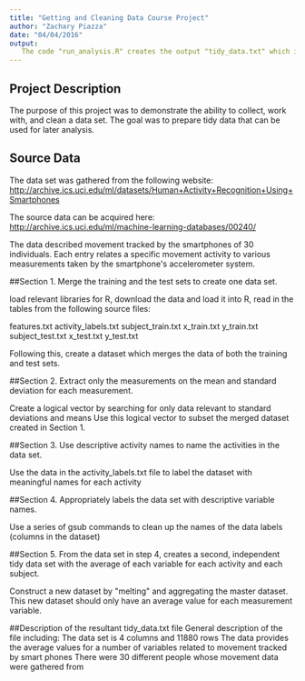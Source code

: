 ```yaml
---
title: "Getting and Cleaning Data Course Project"
author: "Zachary Piazza"
date: "04/04/2016"
output:
   The code "run_analysis.R" creates the output "tidy_data.txt" which is created in the working directory
---
```


## Project Description
The purpose of this project was to demonstrate the ability to collect, work with, and clean a data set. The goal was to prepare tidy data that can be used for later analysis. 

## Source Data
The data set was gathered from the following website:
http://archive.ics.uci.edu/ml/datasets/Human+Activity+Recognition+Using+Smartphones

The source data can be acquired here:
http://archive.ics.uci.edu/ml/machine-learning-databases/00240/

The data described movement tracked by the smartphones of 30 individuals. Each entry relates a specific movement activity to various measurements taken by the smartphone's accelerometer system.

##Section 1. Merge the training and the test sets to create one data set.

load relevant libraries for R, download the data and load it into R, read in the tables from the following source files:

features.txt
activity_labels.txt
subject_train.txt
x_train.txt
y_train.txt
subject_test.txt
x_test.txt
y_test.txt

Following this, create a dataset which merges the data of both the training and test sets.

##Section 2. Extract only the measurements on the mean and standard deviation for each measurement.

Create a logical vector by searching for only data relevant to standard deviations and means
Use this logical vector to subset the merged dataset created in Section 1.

##Section 3. Use descriptive activity names to name the activities in the data set.

Use the data in the activity_labels.txt file to label the dataset with meaningful names for each activity

##Section 4. Appropriately labels the data set with descriptive variable names.

Use a series of gsub commands to clean up the names of the data labels (columns in the dataset) 

##Section 5. From the data set in step 4, creates a second, independent tidy data set with the average of each variable for each activity and each subject.

Construct a new dataset by "melting" and aggregating the master dataset. This new dataset should only have an average value for each measurement variable.


##Description of the resultant tidy_data.txt file
General description of the file including:
 The data set is 4 columns and 11880 rows
 The data provides the average values for a number of variables related to movement tracked by smart phones
 There were 30 different people whose movement data were gathered from


